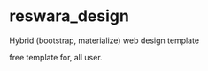 # reswara_design
Hybrid (bootstrap, materialize) web design template


free template for, all user.
